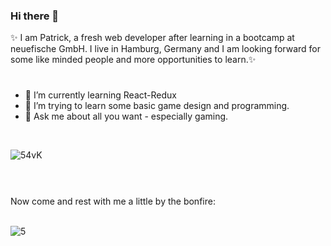 ### Hi there 👋

✨ I am Patrick, a fresh web developer after learning in a bootcamp at neuefische GmbH. 
I live in Hamburg, Germany and I am looking forward for some like minded people and more opportunities to learn.✨
#
- 🌱 I’m currently learning React-Redux
- 👾 I’m trying to learn some basic game design and programming.
- 💬 Ask me about all you want - especially gaming.
<br>

![54vK](https://user-images.githubusercontent.com/91140138/148703087-5b73f8c5-52db-4679-8c7e-8e5cb7901678.gif)

#
<br>
Now come and rest with me a little by the bonfire:

<br>![5](https://user-images.githubusercontent.com/91140138/148702830-48fd4f9d-5dfa-4ac7-805b-d829886c228f.gif)
